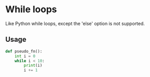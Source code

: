 # While loops

Like Python while loops, except the 'else' option is not supported.

## Usage

```python
def pseudo_fn():
    int i = 0
    while i < 10:
        print(i)
        i += 1
```